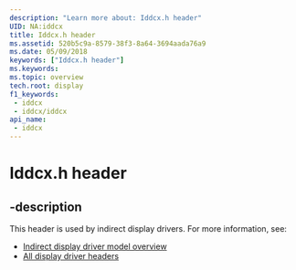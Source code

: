 ```yaml
---
description: "Learn more about: Iddcx.h header"
UID: NA:iddcx
title: Iddcx.h header
ms.assetid: 520b5c9a-8579-38f3-8a64-3694aada76a9
ms.date: 05/09/2018
keywords: ["Iddcx.h header"]
ms.keywords: 
ms.topic: overview
tech.root: display
f1_keywords:
 - iddcx
 - iddcx/iddcx
api_name:
 - iddcx
---
```


# Iddcx.h header


## -description

This header is used by indirect display drivers. For more information, see:

- [Indirect display driver model overview](/windows-hardware/drivers/display/indirect-display-driver-model-overview)
- [All display driver headers](../_display/index.md)

